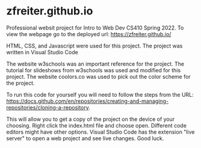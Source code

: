 # zfreiter.github.io

Professional websit project for Intro to Web Dev CS410 Spring 2022.
To view the webpage go to the deployed url: https://zfreiter.github.io/

HTML, CSS, and Javascript were used for this project. The project was written in Visual Studio Code

The website w3schools was an important reference for the project. The tutorial for slideshows from w3schools was used and modified for this project. The website coolors.co was used to pick out the color scheme for the project.

To run this code for yourself you will need to follow the steps from the
URL: https://docs.github.com/en/repositories/creating-and-managing-repositories/cloning-a-repository.

This will allow you to get a copy of the project on the device of your choosing. Right click the index.html file and choose open. Different code editors might have other options. Visual Studio Code has the extension "live server" to open a web project and see live changes. Good luck.
